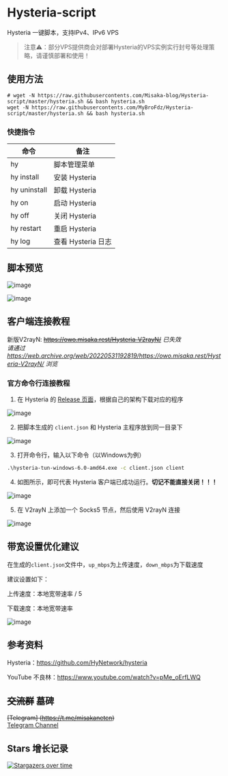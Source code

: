 # Hysteria-script

Hysteria 一键脚本，支持IPv4、IPv6 VPS

> 注意⚠：部分VPS提供商会对部署Hysteria的VPS实例实行封号等处理策略，请谨慎部署和使用！

## 使用方法

```shell
# wget -N https://raw.githubusercontents.com/Misaka-blog/Hysteria-script/master/hysteria.sh && bash hysteria.sh
wget -N https://raw.githubusercontents.com/MyBroFdz/Hysteria-script/master/hysteria.sh && bash hysteria.sh
```

### 快捷指令

|  命令   | 备注 |
|  ----  | ---- |
| hy | 脚本管理菜单 |
| hy install | 安装 Hysteria |
| hy uninstall | 卸载 Hysteria |
| hy on | 启动 Hysteria |
| hy off | 关闭 Hysteria |
| hy restart | 重启 Hysteria |
| hy log | 查看 Hysteria 日志 |

## 脚本预览

![image](https://user-images.githubusercontent.com/96560028/169633663-41807686-9284-4ce9-819d-74652957f038.png)

![image](https://user-images.githubusercontent.com/96560028/169633677-ec8243a1-b005-4265-8d98-5858a2f33c0c.png)

## 客户端连接教程

新版V2rayN: ~~https://owo.misaka.rest/Hysteria-V2rayN/~~ *已失效*  
*请通过 https://web.archive.org/web/20220531192819/https://owo.misaka.rest/Hysteria-V2rayN/ 浏览* 

### 官方命令行连接教程

1. 在 Hysteria 的 [Release 页面](https://github.com/HyNetwork/hysteria/releases)，根据自己的架构下载对应的程序

![image](https://user-images.githubusercontent.com/96560028/167276169-c24e2db7-7e39-45dc-aba9-127f1a48f01a.png)

2. 把脚本生成的 `client.json` 和 Hysteria 主程序放到同一目录下

![image](https://user-images.githubusercontent.com/96560028/167276200-f4e3cbd5-ce26-481b-9a55-cd159a92385d.png)

3. 打开命令行，输入以下命令（以Windows为例）

```bat
.\hysteria-tun-windows-6.0-amd64.exe -c client.json client
```

4. 如图所示，即可代表 Hysteria 客户端已成功运行。**切记不能直接关闭！！！**

![image](https://user-images.githubusercontent.com/96560028/167276127-2a2f7693-3d08-4a1e-a5ba-8031a8a4c4b2.png)

5. 在 V2rayN 上添加一个 Socks5 节点，然后使用 V2rayN 连接

![image](https://user-images.githubusercontent.com/96560028/167276239-9d4b9fbf-8b97-43ea-8313-96ad05ead039.png)

## 带宽设置优化建议

在生成的`client.json`文件中，`up_mbps`为上传速度，`down_mbps`为下载速度

建议设置如下：

上传速度：本地宽带速率 / 5

下载速度：本地宽带速率

![image](https://user-images.githubusercontent.com/96560028/169646250-605e05ac-78ed-41f3-9ea9-942ba26a151e.png)

## 参考资料

Hysteria：https://github.com/HyNetwork/hysteria

YouTube 不良林：https://www.youtube.com/watch?v=pMe_oErfLWQ

## ~~交流群~~ 墓碑

~~[Telegram] (https://t.me/misakanetcn)~~  
[Telegram Channel](https://t.me/misakano)

## Stars 增长记录

[![Stargazers over time](https://starchart.cc/Misaka-blog/Hysteria-script.svg)](https://starchart.cc/Misaka-blog/Hysteria-script)
